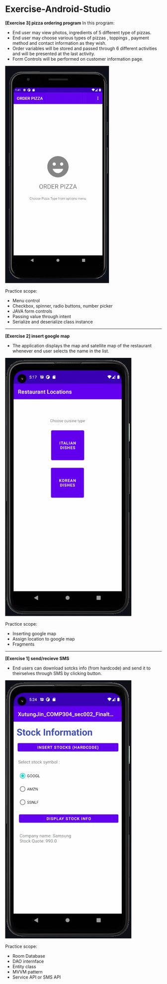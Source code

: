 # Exercise-Android-Studio

**[Exercise 3] pizza ordering program**
In this program:
* End user may view photos, ingredients of 5 different type of pizzas.
* End user may choose various types of pizzas , toppings , payment method and contact information as they wish.
* Order variables will be stored and passed through 6 different activities and will be presented at the last activity.
* Form Controls will be performed on customer information page. 
 
![Basic Pizza Order System](./screen_shots/exercise3_order_pizza.gif?)

Practice scope:
* Menu control
* Checkbox, spinner, radio buttons, number picker
* JAVA form controls
* Passing value through intent
* Serialize and deserialize class instance
-----------------------------------------------------------------------------
**[Exercise 2] insert google map**
* The application displays the map and satellite map of the restaurant whenever end user selects the name in the list. 

![google_map](./screen_shots/exercise2_google_map.gif?raw=true)

Practice scope:
* Inserting google map
* Assign location to google map
* Fragments
-----------------------------------------------------------------------------
**[Exercise 1] send/recieve SMS**
* End users can download sotcks info (from hardcode) and send it to theirselves through SMS by clicking button.

![send_recieve_SMS](./screen_shots/exercise1_SMS.gif?raw=true)

Practice scope:
* Room Database 
* DAO internface
* Entity class
* MVVM pattern 
* Service API or SMS API
